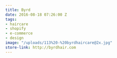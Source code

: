 ```yaml
---
title: Byrd
date: 2016-08-18 07:26:00 Z
tags:
- haircare
- shopify
- e-commerce
- design
image: "/uploads/113%20-%20byrdhaircare@2x.jpg"
store-link: http://byrdhair.com
---
```


